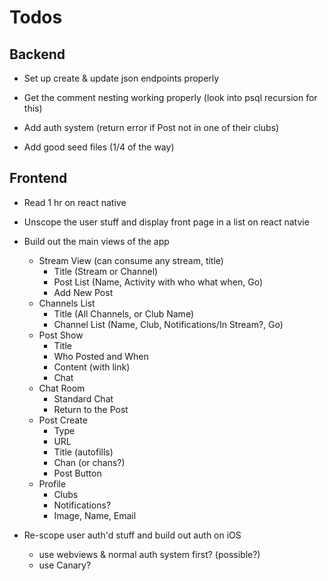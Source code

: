 # Todos

## Backend

- Set up create & update json endpoints properly

- Get the comment nesting working properly (look into psql recursion for this)

- Add auth system (return error if Post not in one of their clubs)

- Add good seed files (1/4 of the way)

## Frontend

- Read 1 hr on react native

- Unscope the user stuff and display front page
  in a list on react natvie

- Build out the main views of the app
  - Stream View (can consume any stream, title)
    - Title (Stream or Channel)
    - Post List (Name, Activity with who what when, Go)
    - Add New Post
  - Channels List
    - Title (All Channels, or Club Name)
    - Channel List (Name, Club, Notifications/In Stream?, Go)
  - Post Show
    - Title
    - Who Posted and When
    - Content (with link)
    - Chat
  - Chat Room
    - Standard Chat
    - Return to the Post
  - Post Create
    - Type
    - URL
    - Title (autofills)
    - Chan (or chans?)
    - Post Button
  - Profile
    - Clubs
    - Notifications?
    - Image, Name, Email

- Re-scope user auth'd stuff and build out auth on iOS
  - use webviews & normal auth system first? (possible?)
  - use Canary?
